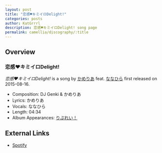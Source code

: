 ```yaml
---
layout: post
title: "恋感♥キミイロDelight!"
categories: posts
author: KatGrrrl
description: 恋感♥キミイロDelight! song page
permalink: camellia/discography/:title
---
```


## Overview

### 恋感♥キミイロDelight!

*恋感♥キミイロDelight!* is a song by [かめりあ](<{% link postsWiki/_posts/2023-12-10-camellia.md %}>) feat. [ななひら](#) first released on 2015-08-16.

* Composition: DJ Genki & かめりあ
* Lyrics: かめりあ
* Vocals: ななひら
* Length: 04:34
* Album Appearances: [りぷれい！](<{% link postsInclude/_posts/camellia/albums/Replay/2023-12-12-Replay.md %}>)

## External Links

* [Spotify](https://open.spotify.com/track/5WNoegRbGNLW2JLoAU21JW?si=b195caaf305b44db)
